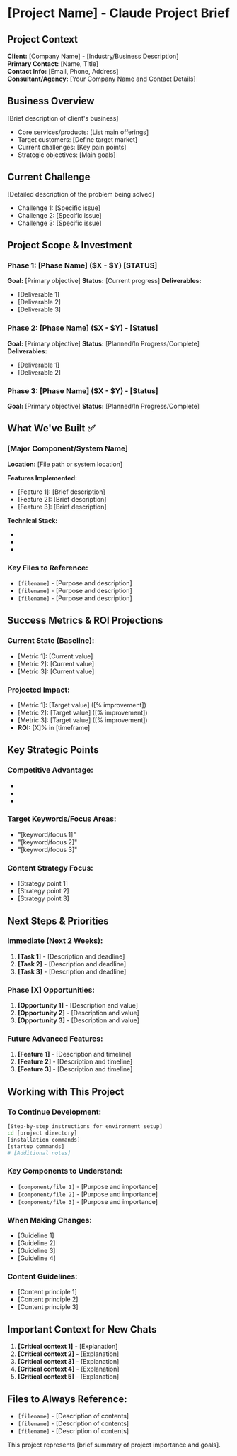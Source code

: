 # [Project Name] - Claude Project Brief

## Project Context
**Client:** [Company Name] - [Industry/Business Description]  
**Primary Contact:** [Name, Title]  
**Contact Info:** [Email, Phone, Address]  
**Consultant/Agency:** [Your Company Name and Contact Details]  

## Business Overview
[Brief description of client's business]
- Core services/products: [List main offerings]
- Target customers: [Define target market]
- Current challenges: [Key pain points]
- Strategic objectives: [Main goals]

## Current Challenge
[Detailed description of the problem being solved]
- Challenge 1: [Specific issue]
- Challenge 2: [Specific issue]  
- Challenge 3: [Specific issue]

## Project Scope & Investment

### Phase 1: [Phase Name] ($X - $Y) [STATUS]
**Goal:** [Primary objective]
**Status:** [Current progress]
**Deliverables:**
- [Deliverable 1]
- [Deliverable 2]
- [Deliverable 3]

### Phase 2: [Phase Name] ($X - $Y) - [Status]
**Goal:** [Primary objective]
**Status:** [Planned/In Progress/Complete]
**Deliverables:**
- [Deliverable 1]
- [Deliverable 2]

### Phase 3: [Phase Name] ($X - $Y) - [Status]
**Goal:** [Primary objective]
**Status:** [Planned/In Progress/Complete]

## What We've Built ✅

### [Major Component/System Name]
**Location:** [File path or system location]

**Features Implemented:**
- [Feature 1]: [Brief description]
- [Feature 2]: [Brief description]
- [Feature 3]: [Brief description]

**Technical Stack:**
- [Technology 1]: [Purpose]
- [Technology 2]: [Purpose]
- [Technology 3]: [Purpose]

### Key Files to Reference:
- `[filename]` - [Purpose and description]
- `[filename]` - [Purpose and description]
- `[filename]` - [Purpose and description]

## Success Metrics & ROI Projections

### Current State (Baseline):
- [Metric 1]: [Current value]
- [Metric 2]: [Current value]
- [Metric 3]: [Current value]

### Projected Impact:
- [Metric 1]: [Target value] ([% improvement])
- [Metric 2]: [Target value] ([% improvement])
- [Metric 3]: [Target value] ([% improvement])
- **ROI:** [X]% in [timeframe]

## Key Strategic Points

### Competitive Advantage:
- [Advantage 1]: [Description]
- [Advantage 2]: [Description]
- [Advantage 3]: [Description]

### Target Keywords/Focus Areas:
- "[keyword/focus 1]"
- "[keyword/focus 2]"
- "[keyword/focus 3]"

### Content Strategy Focus:
- [Strategy point 1]
- [Strategy point 2]
- [Strategy point 3]

## Next Steps & Priorities

### Immediate (Next 2 Weeks):
1. **[Task 1]** - [Description and deadline]
2. **[Task 2]** - [Description and deadline]
3. **[Task 3]** - [Description and deadline]

### Phase [X] Opportunities:
1. **[Opportunity 1]** - [Description and value]
2. **[Opportunity 2]** - [Description and value]
3. **[Opportunity 3]** - [Description and value]

### Future Advanced Features:
1. **[Feature 1]** - [Description and timeline]
2. **[Feature 2]** - [Description and timeline]
3. **[Feature 3]** - [Description and timeline]

## Working with This Project

### To Continue Development:
```bash
[Step-by-step instructions for environment setup]
cd [project directory]
[installation commands]
[startup commands]
# [Additional notes]
```

### Key Components to Understand:
- `[component/file 1]` - [Purpose and importance]
- `[component/file 2]` - [Purpose and importance]
- `[component/file 3]` - [Purpose and importance]

### When Making Changes:
- [Guideline 1]
- [Guideline 2]
- [Guideline 3]
- [Guideline 4]

### Content Guidelines:
- [Content principle 1]
- [Content principle 2]
- [Content principle 3]

## Important Context for New Chats

1. **[Critical context 1]** - [Explanation]
2. **[Critical context 2]** - [Explanation]
3. **[Critical context 3]** - [Explanation]
4. **[Critical context 4]** - [Explanation]
5. **[Critical context 5]** - [Explanation]

## Files to Always Reference:
- `[filename]` - [Description of contents]
- `[filename]` - [Description of contents]
- `[filename]` - [Description of contents]

This project represents [brief summary of project importance and goals].
